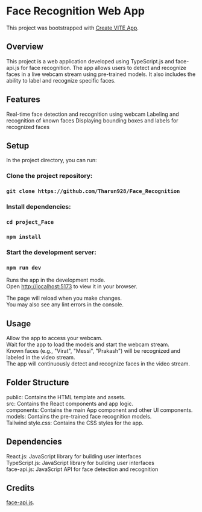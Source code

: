 # Face Recognition Web App

This project was bootstrapped with [Create VITE App](https://vite.dev/).

## Overview
This project is a web application developed using TypeScript.js and face-api.js for face recognition. The app allows users to detect and recognize faces in a live webcam stream using pre-trained models. It also includes the ability to label and recognize specific faces.

## Features

Real-time face detection and recognition using webcam
Labeling and recognition of known faces
Displaying bounding boxes and labels for recognized faces


## Setup

In the project directory, you can run:

### Clone the project repository:
### `git clone https://github.com/Tharun928/Face_Recognition`

### Install dependencies:
### `cd project_Face`
### `npm install`

### Start the development server:
### `npm run dev`

Runs the app in the development mode.\
Open [http://localhost:5173](http://localhost:5173) to view it in your browser.

The page will reload when you make changes.\
You may also see any lint errors in the console.

## Usage

Allow the app to access your webcam.\
Wait for the app to load the models and start the webcam stream.\
Known faces (e.g., "Virat", "Messi", "Prakash") will be recognized and labeled in the video stream.\
The app will continuously detect and recognize faces in the video stream.

## Folder Structure
public: Contains the HTML template and assets.\
src: Contains the React components and app logic.\
components: Contains the main App component and other UI components.\
models: Contains the pre-trained face recognition models.\
Tailwind style.css: Contains the CSS styles for the app.

## Dependencies

React.js: JavaScript library for building user interfaces\
TypeScript.js: JavaScript library for building user interfaces\
face-api.js: JavaScript API for face detection and recognition

## Credits

[face-api.js](https://github.com/justadudewhohacks/face-api.js).
